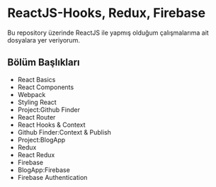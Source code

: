 # ReactJS-Hooks, Redux, Firebase

Bu repository üzerinde ReactJS ile yapmış olduğum çalışmalarıma ait dosyalara yer veriyorum.

## Bölüm Başlıkları

- React Basics
- React Components
- Webpack
- Styling React
- Project:Github Finder
- React Router
- React Hooks & Context
- Github Finder:Context & Publish
- Project:BlogApp
- Redux
- React Redux
- Firebase
- BlogApp:Firebase
- Firebase Authentication